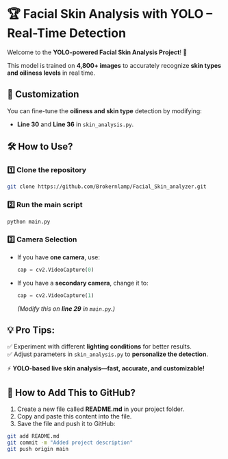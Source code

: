 # 🏆 Facial Skin Analysis with YOLO – Real-Time Detection  

Welcome to the **YOLO-powered Facial Skin Analysis Project**! 🚀  

This model is trained on **4,800+ images** to accurately recognize **skin types and oiliness levels** in real time.  

## 🔧 Customization  
You can fine-tune the **oiliness and skin type** detection by modifying:  
- **Line 30** and **Line 36** in `skin_analysis.py`.  

## 🛠 How to Use?  
### 1️⃣ Clone the repository  
```bash  
git clone https://github.com/Brokernlamp/Facial_Skin_analyzer.git  
```  

### 2️⃣ Run the main script  
```bash  
python main.py  
```  

### 3️⃣ Camera Selection  
- If you have **one camera**, use:  
  ```python  
  cap = cv2.VideoCapture(0)  
  ```  
- If you have a **secondary camera**, change it to:  
  ```python  
  cap = cv2.VideoCapture(1)  
  ```  
  *(Modify this on **line 29** in `main.py`.)*  

## 💡 Pro Tips:  
✅ Experiment with different **lighting conditions** for better results.  
✅ Adjust parameters in `skin_analysis.py` to **personalize the detection**.  

⚡ **YOLO-based live skin analysis—fast, accurate, and customizable!**  

## 📌 How to Add This to GitHub?  
1. Create a new file called **README.md** in your project folder.  
2. Copy and paste this content into the file.  
3. Save the file and push it to GitHub:  
```bash  
git add README.md  
git commit -m "Added project description"  
git push origin main  
```  



